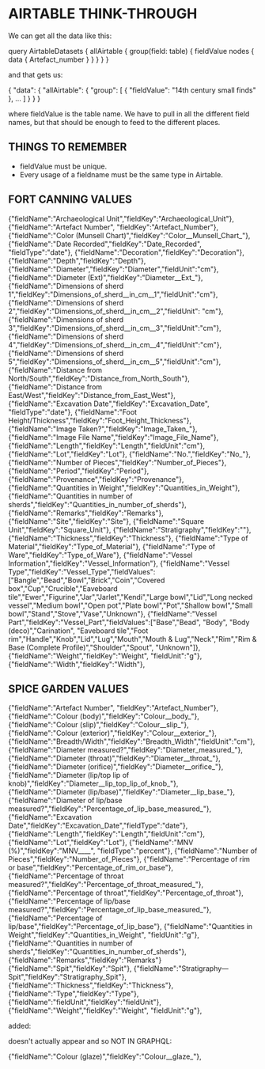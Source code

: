 # AIRTABLE THINK-THROUGH

We can get all the data like this:

query AirtableDatasets {
  allAirtable {
    group(field: table) {
      fieldValue
      nodes {
				data {
					Artefact_number
        }
      }
    }
  }
}

and that gets us: 

{
  "data": {
    "allAirtable": {
      "group": [
        {
          "fieldValue": "14th century small finds"
        },
				...
			]
		}
	}
}

where fieldValue is the table name. We have to pull in all the different field names, but that should be enough to feed to the different places.

## THINGS TO REMEMBER

* fieldValue must be unique.
* Every usage of a fieldname must be the same type in Airtable.

## FORT CANNING VALUES

{"fieldName":"Archaeological Unit","fieldKey":"Archaeological_Unit"},
{"fieldName":"Artefact Number", "fieldKey":"Artefact_Number"},
{"fieldName":"Color (Munsell Chart)","fieldKey":"Color__Munsell_Chart_"},
{"fieldName":"Date Recorded","fieldKey":"Date_Recorded", "fieldType":"date"},
{"fieldName":"Decoration","fieldKey":"Decoration"},
{"fieldName":"Depth","fieldKey":"Depth"},
{"fieldName":"Diameter","fieldKey":"Diameter","fieldUnit":"cm"},
{"fieldName":"Diameter (Ext)","fieldKey":"Diameter__Ext_"},
{"fieldName":"Dimensions of sherd 1","fieldKey":"Dimensions_of_sherd__in_cm__1","fieldUnit":"cm"},
{"fieldName":"Dimensions of sherd 2","fieldKey":"Dimensions_of_sherd__in_cm__2","fieldUnit": "cm"},
{"fieldName":"Dimensions of sherd 3","fieldKey":"Dimensions_of_sherd__in_cm__3","fieldUnit":"cm"},
{"fieldName":"Dimensions of sherd 4","fieldKey":"Dimensions_of_sherd__in_cm__4","fieldUnit":"cm"},
{"fieldName":"Dimensions of sherd 5","fieldKey":"Dimensions_of_sherd__in_cm__5","fieldUnit":"cm"},
{"fieldName":"Distance from North/South","fieldKey":"Distance_from_North_South"},
{"fieldName":"Distance from East/West","fieldKey":"Distance_from_East_West"},
{"fieldName":"Excavation Date","fieldKey":"Excavation_Date", "fieldType":"date"},
{"fieldName":"Foot Height/Thickness","fieldKey":"Foot_Height_Thickness"},
{"fieldName":"Image Taken?","fieldKey":"Image_Taken_"},
{"fieldName":"Image File Name","fieldKey":"Image_File_Name"},
{"fieldName":"Length","fieldKey":"Length","fieldUnit":"cm"},
{"fieldName":"Lot","fieldKey":"Lot"},
{"fieldName":"No.","fieldKey":"No_"},
{"fieldName":"Number of Pieces","fieldKey":"Number_of_Pieces"},
{"fieldName":"Period","fieldKey":"Period"},
{"fieldName":"Provenance","fieldKey":"Provenance"},
{"fieldName":"Quantities in Weight","fieldKey":"Quantities_in_Weight"},
{"fieldName":"Quantities in number of sherds","fieldKey":"Quantities_in_number_of_sherds"},
{"fieldName":"Remarks","fieldKey":"Remarks"},
{"fieldName":"Site","fieldKey":"Site"},
{"fieldName":"Square Unit","fieldKey":"Square_Unit"},
{"fieldName":"Stratigraphy","fieldKey":""},
{"fieldName":"Thickness","fieldKey":"Thickness"},
{"fieldName":"Type of Material","fieldKey":"Type_of_Material"},
{"fieldName":"Type of Ware","fieldKey":"Type_of_Ware"},
{"fieldName":"Vessel Information","fieldKey":"Vessel_Information"},
{"fieldName":"Vessel Type","fieldKey":"Vessel_Type","fieldValues":["Bangle","Bead","Bowl","Brick","Coin","Covered box","Cup","Crucible","Eaveboard tile","Ewer","Figurine","Jar","Jarlet","Kendi","Large bowl","Lid","Long necked vessel","Medium bowl","Open pot","Plate bowl","Pot","Shallow bowl","Small bowl","Stand","Stove","Vase","Unknown"},
{"fieldName":"Vessel Part","fieldKey":"Vessel_Part","fieldValues":["Base","Bead", "Body", "Body (deco)","Carination", "Eaveboard tile","Foot rim","Handle","Knob","Lid","Lug","Mouth","Mouth & Lug","Neck","Rim","Rim & Base (Complete Profile)","Shoulder","Spout", "Unknown"]},
{"fieldName":"Weight","fieldKey":"Weight", "fieldUnit":"g"},
{"fieldName":"Width","fieldKey":"Width"},

## SPICE GARDEN VALUES

{"fieldName":"Artefact Number", "fieldKey":"Artefact_Number"},
{"fieldName":"Colour (body)","fieldKey":"Colour__body_"},
{"fieldName":"Colour (slip)","fieldKey":"Colour__slip_"},
{"fieldName":"Colour (exterior)","fieldKey":"Colour__exterior_"},
{"fieldName":"Breadth/Width","fieldKey":"Breadth_Width","fieldUnit":"cm"},
{"fieldName":"Diameter measured?","fieldKey":"Diameter_measured_"},
{"fieldName":"Diameter (throat)","fieldKey":"Diameter__throat_"},
{"fieldName":"Diameter (orifice)","fieldKey":"Diameter__orifice_"},
{"fieldName":"Diameter (lip/top lip of knob)","fieldKey":"Diameter__lip_top_lip_of_knob_"},
{"fieldName":"Diameter (lip/base)","fieldKey":"Diameter__lip_base_"},
{"fieldName":"Diameter of lip/base measured?","fieldKey":"Percentage_of_lip_base_measured_"},
{"fieldName":"Excavation Date","fieldKey":"Excavation_Date","fieldType":"date"},
{"fieldName":"Length","fieldKey":"Length","fieldUnit":"cm"},
{"fieldName":"Lot","fieldKey":"Lot"},
{"fieldName":"MNV (%)","fieldKey":"MNV____", "fieldType":"percent"},
{"fieldName":"Number of Pieces","fieldKey":"Number_of_Pieces"},
{"fieldName":"Percentage of rim or base","fieldKey":"Percentage_of_rim_or_base"},
{"fieldName":"Percentage of throat measured?","fieldKey":"Percentage_of_throat_measured_"},
{"fieldName":"Percentage of throat","fieldKey":"Percentage_of_throat"},
{"fieldName":"Percentage of lip/base measured?","fieldKey":"Percentage_of_lip_base_measured_"},
{"fieldName":"Percentage of lip/base","fieldKey":"Percentage_of_lip_base"},
{"fieldName":"Quantities in Weight","fieldKey":"Quantities_in_Weight", "fieldUnit":"g"},
{"fieldName":"Quantities in number of sherds","fieldKey":"Quantities_in_number_of_sherds"},
{"fieldName":"Remarks","fieldKey":"Remarks"}
{"fieldName":"Spit","fieldKey":"Spit"},
{"fieldName":"Stratigraphy—Spit","fieldKey":"Stratigraphy_Spit"},
{"fieldName":"Thickness","fieldKey":"Thickness"},
{"fieldName":"Type","fieldKey":"Type"},
{"fieldName":"fieldUnit","fieldKey":"fieldUnit"},
{"fieldName":"Weight","fieldKey":"Weight", "fieldUnit":"g"},

added: 



doesn't actually appear and so NOT IN GRAPHQL:

{"fieldName":"Colour (glaze)","fieldKey":"Colour__glaze_"},
